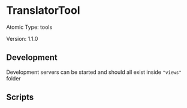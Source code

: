 # TranslatorTool

Atomic Type: tools

Version: 1.1.0

## Development

Development servers can be started and should all exist inside `"views"` folder

## Scripts
